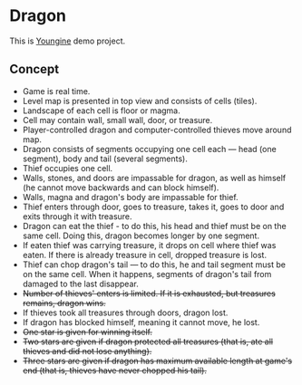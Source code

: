 # Dragon

This is [Youngine](https://github.com/a1emax/youngine) demo project.

## Concept

* Game is real time.
* Level map is presented in top view and consists of cells (tiles).
* Landscape of each cell is floor or magma.
* Cell may contain wall, small wall, door, or treasure.
* Player-controlled dragon and computer-controlled thieves move around map.
* Dragon consists of segments occupying one cell each — head (one segment), body and tail (several segments).
* Thief occupies one cell.
* Walls, stones, and doors are impassable for dragon, as well as himself (he cannot move backwards and can block himself).
* Walls, magna and dragon's body are impassable for thief.
* Thief enters through door, goes to treasure, takes it, goes to door and exits through it with treasure.
* Dragon can eat the thief - to do this, his head and thief must be on the same cell. Doing this, dragon becomes longer by one segment.
* If eaten thief was carrying treasure, it drops on cell where thief was eaten. If there is already treasure in cell, dropped treasure is lost.
* Thief can chop dragon's tail — to do this, he and tail segment must be on the same cell. When it happens, segments of dragon's tail from damaged to the last disappear.
* ~~Number of thieves' enters is limited. If it is exhausted, but treasures remains, dragon wins.~~
* If thieves took all treasures through doors, dragon lost.
* If dragon has blocked himself, meaning it cannot move, he lost.
* ~~One star is given for winning itself.~~
* ~~Two stars are given if dragon protected all treasures (that is, ate all thieves and did not lose anything).~~
* ~~Three stars are given if dragon has maximum available length at game's end (that is, thieves have never chopped his tail).~~
